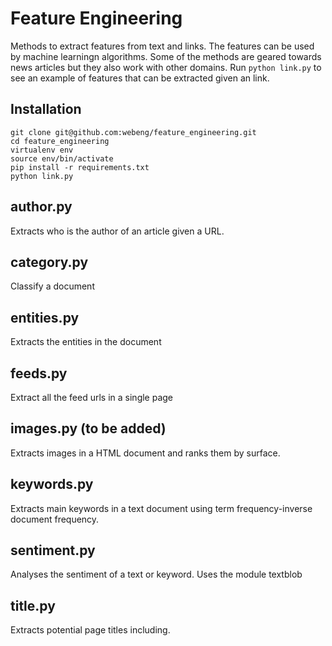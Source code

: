 # Feature Engineering
Methods to extract features from text and links. The features can be used by machine learningn algorithms. Some of the methods are geared towards news articles but they also work with other domains. Run `python link.py` to see an example of features that can be extracted given an link.

## Installation
```
git clone git@github.com:webeng/feature_engineering.git
cd feature_engineering
virtualenv env
source env/bin/activate
pip install -r requirements.txt
python link.py
```

## author.py
Extracts who is the author of an article given a URL.

## category.py
Classify a document

## entities.py
Extracts the entities in the document

## feeds.py
Extract all the feed urls in a single page

## images.py (to be added)
Extracts images in a HTML document and ranks them by surface.

## keywords.py
Extracts main keywords in a text document using term frequency-inverse document frequency.

## sentiment.py
Analyses the sentiment of a text or keyword. Uses the module textblob

## title.py
Extracts potential page titles including.
